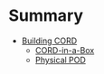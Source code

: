 # Summary

* [Building CORD](README.md)
    * [CORD-in-a-Box](docs/quickstart.md)
    * [Physical POD](docs/quickstart_physical.md)

